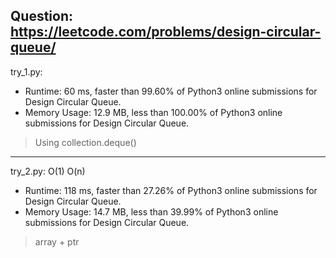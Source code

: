 Question: https://leetcode.com/problems/design-circular-queue/
---

try_1.py:
* Runtime: 60 ms, faster than 99.60% of Python3 online submissions for Design Circular Queue.
* Memory Usage: 12.9 MB, less than 100.00% of Python3 online submissions for Design Circular Queue.

> Using collection.deque()

---

try_2.py: O(1) O(n)

* Runtime: 118 ms, faster than 27.26% of Python3 online submissions for Design Circular Queue.
* Memory Usage: 14.7 MB, less than 39.99% of Python3 online submissions for Design Circular Queue.

> array + ptr